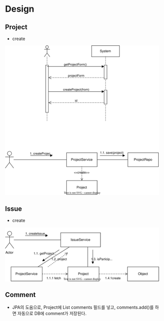 #   Design
##  Project
+   create

![design](./resources/create_project.svg)

##  Issue
+   create

![design](./resources/report_issue.svg)

##  Comment
+   JPA의 도움으로, Project에 List<Comment> comments 필드를 넣고, comments.add()를 하면 자동으로 DB에 comment가 저장된다.

